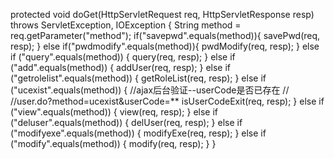 protected void doGet(HttpServletRequest req, HttpServletResponse resp) throws ServletException, IOException {
    String method = req.getParameter("method");
    if("savepwd".equals(method)){
        savePwd(req, resp);
    } else if("pwdmodify".equals(method)){
        pwdModify(req, resp);
    } else if ("query".equals(method)) {
        query(req, resp);
    } else if ("add".equals(method)) {
        addUser(req, resp);
    } else if ("getrolelist".equals(method)) {
        getRoleList(req, resp);
    } else if ("ucexist".equals(method)) {
        //ajax后台验证--userCode是否已存在
        //    //user.do?method=ucexist&userCode=**
        isUserCodeExit(req, resp);
    } else if ("view".equals(method)) {
        view(req, resp);
    } else if ("deluser".equals(method)) {
        delUser(req, resp);
    } else if ("modifyexe".equals(method)) {
        modifyExe(req, resp);
    } else if ("modify".equals(method)) {
        modify(req, resp);
    }
}
